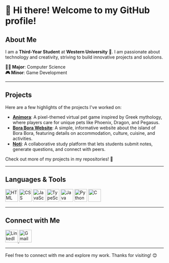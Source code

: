 # 👋 Hi there! Welcome to my GitHub profile!

## About Me
I am a **Third-Year Student** at **Western University** 🏫. I am passionate about technology and creativity, striving to build innovative projects and solutions.

**👨‍💻 Major**: Computer Science  
**🎮 Minor**: Game Development

---

## Projects
Here are a few highlights of the projects I've worked on:

- **[Animora](https://github.com/Animora)**: A pixel-themed virtual pet game inspired by Greek mythology, where players care for unique pets like Phoenix, Dragon, and Pegasus.
- **[Bora Bora Website](https://boraborainfo.com)**: A simple, informative website about the island of Bora Bora, featuring details on accommodation, culture, cuisine, and activities.
- **[Noti](https://github.com/Noti)**: A collaborative study platform that lets students submit notes, generate questions, and connect with peers.

Check out more of my projects in my repositories! 🚀

---

## Languages & Tools
<p>
  <img src="https://cdn.jsdelivr.net/gh/devicons/devicon/icons/html5/html5-original.svg" alt="HTML" width="40" height="40"/>
  <img src="https://cdn.jsdelivr.net/gh/devicons/devicon/icons/css3/css3-original.svg" alt="CSS" width="40" height="40"/>
  <img src="https://cdn.jsdelivr.net/gh/devicons/devicon/icons/javascript/javascript-original.svg" alt="JavaScript" width="40" height="40"/>
  <img src="https://cdn.jsdelivr.net/gh/devicons/devicon/icons/typescript/typescript-original.svg" alt="TypeScript" width="40" height="40"/>
  <img src="https://cdn.jsdelivr.net/gh/devicons/devicon/icons/java/java-original.svg" alt="Java" width="40" height="40"/>
  <img src="https://cdn.jsdelivr.net/gh/devicons/devicon/icons/python/python-original.svg" alt="Python" width="40" height="40"/>
  <img src="https://cdn.jsdelivr.net/gh/devicons/devicon/icons/c/c-original.svg" alt="C" width="40" height="40"/>
</p>

---

## Connect with Me
<p>
  <a href="https://www.linkedin.com/in/rahuliy7/" target="_blank">
    <img src="https://cdn.jsdelivr.net/gh/devicons/devicon/icons/linkedin/linkedin-original.svg" alt="LinkedIn" width="40" height="40"/>
  </a>
  <a href="mailto:rahul.iyer2004@gmail.com">
    <img src="https://cdn.jsdelivr.net/gh/devicons/devicon/icons/google/google-original.svg" alt="Gmail" width="40" height="40"/>
  </a>
</p>

---

Feel free to connect with me and explore my work. Thanks for visiting! 😊
